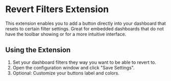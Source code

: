 # Revert Filters Extension

This extension enables you to add a button directly into your dashboard that resets to certain filter settings. Great for embedded dashboards that do not have the toolbar showing or for a more intuitive interface.

## Using the Extension
1. Set your dashboard filters they way you want to be able to revert to.
2. Open the configuration window and click "Save Settings".
3. Optional: Customize your buttons label and colors.
